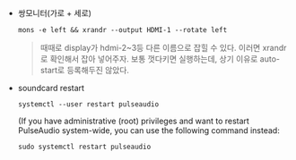 - 쌍모니터(가로 + 세로)

  `mons -e left && xrandr --output HDMI-1 --rotate left`

  > 때때로 display가 hdmi-2~3등 다른 이름으로 잡힐 수 있다. 이러면 xrandr로 확인해서 잡아 넣어주자.
  > 보통 껏다키면 실행하는데, 상기 이유로 auto-start로 등록해두진 않았다.

- soundcard restart

  `systemctl --user restart pulseaudio`

  (If you have administrative (root) privileges and want to restart PulseAudio system-wide, you can use the following command instead:

  `sudo systemctl restart pulseaudio`
